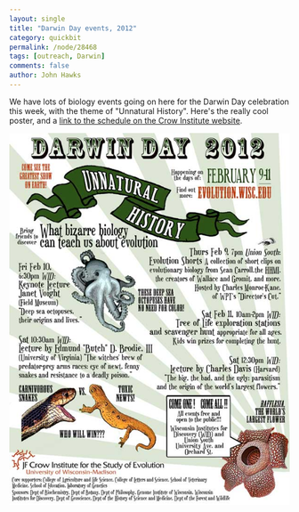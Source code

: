 ```yaml
---
layout: single 
title: "Darwin Day events, 2012" 
category: quickbit
permalink: /node/28468
tags: [outreach, Darwin] 
comments: false 
author: John Hawks 
---
```


We have lots of biology events going on here for the Darwin Day celebration this week, with the theme of "Unnatural History". Here's the really cool poster, and a <a href="http://www.evolution.wisc.edu/node/155">link to the schedule on the Crow Institute website</a>. 

<div class="middle-picture">
<img src="/graphics/darwin-day-uw-2012-poster.jpg" />
</div>


